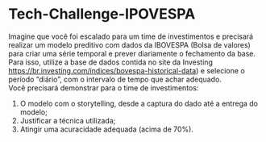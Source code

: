 # Tech-Challenge-IPOVESPA

Imagine que você foi escalado para um time de investimentos e precisará 
realizar um modelo preditivo com dados da IBOVESPA (Bolsa de valores) para 
criar uma série temporal e prever diariamente o fechamento da base. 
Para isso, utilize a base de dados contida no site da Investing 
https://br.investing.com/indices/bovespa-historical-data) e selecione o período 
“diário”, com o intervalo de tempo que achar adequado.  
Você precisará demonstrar para o time de investimentos: 
1. O modelo com o storytelling, desde a captura do dado até a entrega do 
modelo; 
2. Justificar a técnica utilizada; 
3. Atingir uma acuracidade adequada (acima de 70%).
